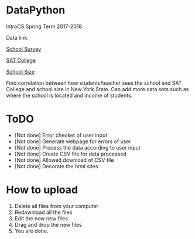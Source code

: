 # DataPython
IntroCS Spring Term 2017-2018

Data link:

[School Survey](https://data.cityofnewyork.us/Education/2010-2011-NYC-School-Survey/mnz3-dyi8)

[SAT College](https://data.cityofnewyork.us/Education/2010-SAT-College-Board-School-Level-Results/zt9s-n5aj)

[School Size](https://data.cityofnewyork.us/Education/2010-2011-Class-Size-School-level-detail/urz7-pzb3)

Find correlation between how students/teacher sees the school and SAT College and school size in New York State. Can add more data sets such as where the school is located and income of students.

# ToDO
- [Not done] Error checker of user input
- [Not done] Generate webpage for errors of user
- [Not done] Process the data according to user input
- [Not done] Create CSV file for data processed
- [Not done] Allowed download of CSV file
- [Not done] Decorate the html sites

# How to upload
1. Delete all files from your computer
2. Redownload all the files
3. Edit the now new files
4. Drag and drop the new files
5. You are done.
